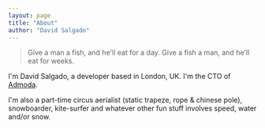 ```yaml
---
layout: page
title: "About"
author: "David Salgado"
---
```

> Give a man a fish, and he'll eat for a day.
> Give a fish a man, and he'll eat for weeks.

I'm David Salgado, a developer based in London, UK. I'm the CTO of [Admoda](http://www.admoda.com).

I'm also a part-time circus aerialist (static trapeze, rope &amp; chinese pole), snowboarder, kite-surfer and whatever other fun stuff involves speed, water and/or snow.
